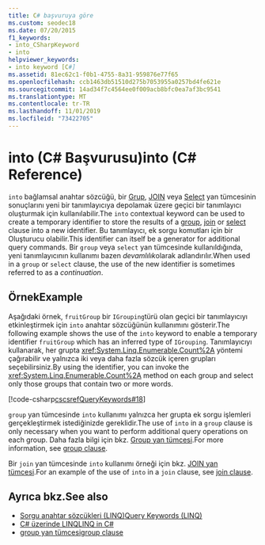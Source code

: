 ```yaml
---
title: C# başvuruya göre
ms.custom: seodec18
ms.date: 07/20/2015
f1_keywords:
- into_CSharpKeyword
- into
helpviewer_keywords:
- into keyword [C#]
ms.assetid: 81ec62c1-f0b1-4755-8a31-959876e77f65
ms.openlocfilehash: ccb1463db51510d275b7053955a0257bd4fe621e
ms.sourcegitcommit: 14ad34f7c4564ee0f009acb8bfc0ea7af3bc9541
ms.translationtype: MT
ms.contentlocale: tr-TR
ms.lasthandoff: 11/01/2019
ms.locfileid: "73422705"
---
```

# <a name="into-c-reference"></a><span data-ttu-id="41a07-102">into (C# Başvurusu)</span><span class="sxs-lookup"><span data-stu-id="41a07-102">into (C# Reference)</span></span>

<span data-ttu-id="41a07-103">`into` bağlamsal anahtar sözcüğü, bir [Grup](group-clause.md), [JOIN](join-clause.md) veya [Select](select-clause.md) yan tümcesinin sonuçlarını yeni bir tanımlayıcıya depolamak üzere geçici bir tanımlayıcı oluşturmak için kullanılabilir.</span><span class="sxs-lookup"><span data-stu-id="41a07-103">The `into` contextual keyword can be used to create a temporary identifier to store the results of a [group](group-clause.md), [join](join-clause.md) or [select](select-clause.md) clause into a new identifier.</span></span> <span data-ttu-id="41a07-104">Bu tanımlayıcı, ek sorgu komutları için bir Oluşturucu olabilir.</span><span class="sxs-lookup"><span data-stu-id="41a07-104">This identifier can itself be a generator for additional query commands.</span></span> <span data-ttu-id="41a07-105">Bir `group` veya `select` yan tümcesinde kullanıldığında, yeni tanımlayıcının kullanımı bazen *devamlılık*olarak adlandırılır.</span><span class="sxs-lookup"><span data-stu-id="41a07-105">When used in a `group` or `select` clause, the use of the new identifier is sometimes referred to as a *continuation*.</span></span>

## <a name="example"></a><span data-ttu-id="41a07-106">Örnek</span><span class="sxs-lookup"><span data-stu-id="41a07-106">Example</span></span>

<span data-ttu-id="41a07-107">Aşağıdaki örnek, `fruitGroup` bir `IGrouping`türü olan geçici bir tanımlayıcıyı etkinleştirmek için `into` anahtar sözcüğünün kullanımını gösterir.</span><span class="sxs-lookup"><span data-stu-id="41a07-107">The following example shows the use of the `into` keyword to enable a temporary identifier `fruitGroup` which has an inferred type of `IGrouping`.</span></span> <span data-ttu-id="41a07-108">Tanımlayıcıyı kullanarak, her grupta <xref:System.Linq.Enumerable.Count%2A> yöntemi çağırabilir ve yalnızca iki veya daha fazla sözcük içeren grupları seçebilirsiniz.</span><span class="sxs-lookup"><span data-stu-id="41a07-108">By using the identifier, you can invoke the <xref:System.Linq.Enumerable.Count%2A> method on each group and select only those groups that contain two or more words.</span></span>

[!code-csharp[cscsrefQueryKeywords#18](~/samples/snippets/csharp/VS_Snippets_VBCSharp/CsCsrefQueryKeywords/CS/Into.cs#18)]

<span data-ttu-id="41a07-109">`group` yan tümcesinde `into` kullanımı yalnızca her grupta ek sorgu işlemleri gerçekleştirmek istediğinizde gereklidir.</span><span class="sxs-lookup"><span data-stu-id="41a07-109">The use of `into` in a `group` clause is only necessary when you want to perform additional query operations on each group.</span></span> <span data-ttu-id="41a07-110">Daha fazla bilgi için bkz. [Group yan tümcesi](group-clause.md).</span><span class="sxs-lookup"><span data-stu-id="41a07-110">For more information, see [group clause](group-clause.md).</span></span>

<span data-ttu-id="41a07-111">Bir `join` yan tümcesinde `into` kullanımı örneği için bkz. [JOIN yan tümcesi](join-clause.md).</span><span class="sxs-lookup"><span data-stu-id="41a07-111">For an example of the use of `into` in a `join` clause, see [join clause](join-clause.md).</span></span>

## <a name="see-also"></a><span data-ttu-id="41a07-112">Ayrıca bkz.</span><span class="sxs-lookup"><span data-stu-id="41a07-112">See also</span></span>

- [<span data-ttu-id="41a07-113">Sorgu anahtar sözcükleri (LINQ)</span><span class="sxs-lookup"><span data-stu-id="41a07-113">Query Keywords (LINQ)</span></span>](query-keywords.md)
- [<span data-ttu-id="41a07-114">C# üzerinde LINQ</span><span class="sxs-lookup"><span data-stu-id="41a07-114">LINQ in C#</span></span>](../../linq/index.md)
- [<span data-ttu-id="41a07-115">group yan tümcesi</span><span class="sxs-lookup"><span data-stu-id="41a07-115">group clause</span></span>](group-clause.md)
